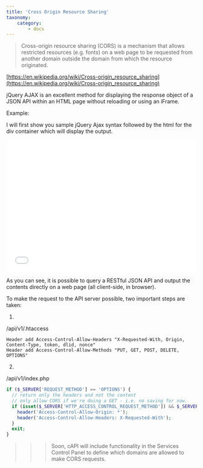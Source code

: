 ```yaml
---
title: 'Cross Origin Resource Sharing'
taxonomy:
    category:
        - docs
---
```


> Cross-origin resource sharing (CORS) is a mechanism that allows restricted resources (e.g. fonts) on a web page to be requested from another domain outside the domain from which the resource originated.

[https://en.wikipedia.org/wiki/Cross-origin_resource_sharing](https://en.wikipedia.org/wiki/Cross-origin_resource_sharing) <span class="fa fa-external-link"></span>


jQuery AJAX is an excellent method for displaying the response object of a JSON API within an HTML page without reloading or using an iFrame.

Example:

I will first show you sample jQuery Ajax syntax followed by the html for the div container which will display the output.

<iframe width="100%" height="350" src="//jsfiddle.net/annatech/18255qtb/embedded/" allowfullscreen="allowfullscreen" frameborder="0"></iframe>

As you can see, it is possible to query a RESTful JSON API and output the contents directly on a web page (all client-side, in browser).

To make the request to the API server possible, two important steps are taken:

1.
/api/v1/.htaccess

```
Header add Access-Control-Allow-Headers "X-Requested-With, Origin, Content-Type, token, dlid, nonce"
Header add Access-Control-Allow-Methods "PUT, GET, POST, DELETE, OPTIONS"
```

2.
/api/v1/index.php

``` php
if ($_SERVER['REQUEST_METHOD'] == 'OPTIONS') {
  // return only the headers and not the content
  // only allow CORS if we're doing a GET - i.e. no saving for now.
  if (isset($_SERVER['HTTP_ACCESS_CONTROL_REQUEST_METHOD']) && $_SERVER['HTTP_ACCESS_CONTROL_REQUEST_METHOD'] == 'GET') {
    header('Access-Control-Allow-Origin: *');
    header('Access-Control-Allow-Headers: X-Requested-With');
  }
  exit;
}
```

>>> Soon, cAPI will include functionality in the Services Control Panel to define which domains are allowed to make CORS requests.

```